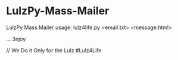 # LulzPy-Mass-Mailer
LulzPy Mass Mailer
usage: lulz4life.py <email.txt> <message.html>




...  3njoy



// We Do it Only for the Lulz
#Lulz4Life
